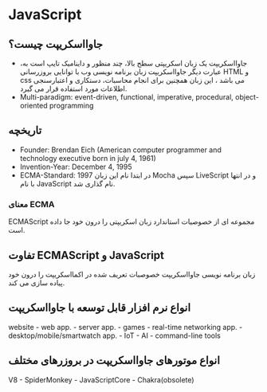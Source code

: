 # JavaScript

## جاوااسکریپت چیست؟

- ،جاوااسکریپت یک زبان اسکریپتی سطح بالا، چند منظور و داینامیک تایپ است
به عبارت دیگر جاوااسکریپت زبان برنامه نویسی وب با توانایی بروزرسانی HTML و css می باشد ، این زبان همچنین برای انجام محاسبات، دستکاری و اعتبارسنجی اطلاعات مورد استفاده قرار می گیرد.
- Multi-paradigm: event-driven, functional, imperative, procedural, object-oriented programming

## تاریخچه

- Founder: Brendan Eich (American computer programmer and technology executive born in july 4, 1961)
- Invention-Year: December 4, 1995
- ECMA-Standard: 1997
در ابتدا نام این زبان Mocha سپس LiveScript و در انتها با نام JavaScript نام گذاری شد.

### معنای ECMA

ECMAScript مجموعه ای از خصوصیات استاندارد زبان اسکریپتی را درون خود جا داده است.

## تفاوت ECMAScript و JavaScript

زبان برنامه نویسی جاوااسکریپت خصوصبات تعریف شده در اکمااسکریپت را درون خود پیاده سازی می کند.

## انواع نرم افزار قابل توسعه با جاوااسکریپت

website - web app. - server app. - games - real-time networking app. - desktop/mobile/smartwatch app. - IoT - AI - command-line tools

## انواع موتورهای جاوااسکریپت در بروزرهای مختلف

V8 - SpiderMonkey - JavaScriptCore - Chakra(obsolete)
